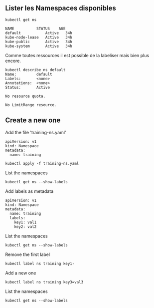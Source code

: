 ## Lister les Namespaces disponibles

```
kubectl get ns

NAME          STATUS    AGE
default           Active   34h
kube-node-lease   Active   34h
kube-public       Active   34h
kube-system       Active   34h
```

Comme toutes ressources il est possible de la labeliser mais bien plus encore.

```
kubectl describe ns default
Name:         default
Labels:       <none>
Annotations:  <none>
Status:       Active

No resource quota.

No LimitRange resource.
```

## Create a new one

Add the file 'training-ns.yaml'
```
apiVersion: v1
kind: Namespace
metadata:
  name: training
``` 

```
kubectl apply -f training-ns.yaml
```

List the namespaces

```
kubectl get ns --show-labels
```

Add labels as metadata

```
apiVersion: v1
kind: Namespace
metadata:
  name: training
  labels:
    key1: val1
    key2: val2
```

List the namespaces

```
kubectl get ns --show-labels
```

Remove the first label

```
kubectl label ns training key1-
```

Add a new one

```
kubectl label ns training key3=val3
```

List the namespaces

```
kubectl get ns --show-labels
```

